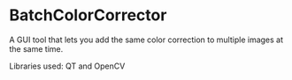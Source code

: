 # BatchColorCorrector

A GUI tool that lets you add the same color correction to multiple images at the same time.

Libraries used: QT and OpenCV
